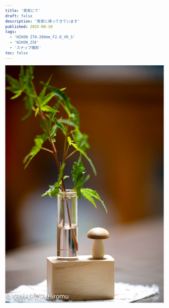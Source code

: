 ```yaml
---
title: '実家にて'
draft: false
description: '実家に帰ってきています'
published: 2025-08-10
tags:
  - 'NIKON Z70-200mm_F2.8_VR_S'
  - 'NIKON_Z5Ⅱ'
  - 'スナップ撮影'
toc: false
---
```


![](_assets/DSC_7597.jpg)
